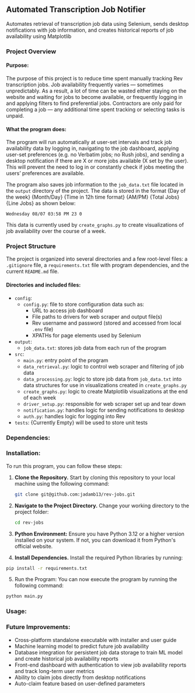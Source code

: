 ## Automated Transcription Job Notifier
Automates retrieval of transcription job data using Selenium, sends desktop notifications with job information, 
and creates historical reports of job availability using Matplotlib


### Project Overview

#### Purpose:
The purpose of this project is to reduce time spent manually tracking Rev transcription jobs. Job availability 
frequently varies — sometimes unpredictably. As a result, a lot of time can be wasted either staying on the website 
and waiting for jobs to become available, or frequently logging in and applying filters to find preferential jobs. 
Contractors are only paid for completing a job — any additional time spent tracking or selecting tasks is unpaid.

#### What the program does:
The program will run automatically at user-set intervals and track job availability data by logging in, navigating 
to the job dashboard, applying user-set preferences (e.g. no Verbatim jobs; no Rush jobs), and sending a desktop 
notification if there are X or more jobs available (X set by the user). This will prevent the need to log in or 
constantly check if jobs meeting the users’ preferences are available. 

The program also saves job information to the `job_data.txt` file located in the `output` directory of the project. 
The data is stored in the format {Day of the week} {Month/Day} {Time in 12h time format} {AM/PM} {Total Jobs} 
{Line Jobs} as shown below:

```
Wednesday 08/07 03:58 PM 23 0
```

This data is currently used by `create_graphs.py` to create visualizations of job availability over the course of a week.

### Project Structure

The project is organized into several directories and a few root-level files: a `.gitignore` file, a `requirements.txt` 
file with program dependencies, and the current `README.md` file.

#### Directories and included files:

- `config`: 
    - `config.py`: file to store configuration data such as:
      - URL to access job dashboard
      - File paths to drivers for web scraper and output file(s)
      - Rev username and password (stored and accessed from local `.env` file)
      - XPATHs for page elements used by Selenium
- `output`:
    - `job_data.txt`: stores job data from each run of the program
- `src`:
    - `main.py`: entry point of the program
    - `data_retrieval.py`: logic to control web scraper and filtering of job data
    - `data_processing.py`: logic to store job data from `job_data.txt` into data structures for use in visualizations 
created in `create_graphs.py`
    - `create_graphs.py`: logic to create Matplotlib visualizations at the end of each week
    - `driver_setup.py`: responsible for web scraper set up and tear down
    - `notification.py`: handles logic for sending notifications to desktop
    - `auth.py`: handles logic for logging into Rev
- `tests`: {Currently Empty} will be used to store unit tests

### Dependencies:

### Installation:

To run this program, you can follow these steps:

1. **Clone the Repository.** Start by cloning this repository to your local machine using the following command:

   ```bash
   git clone git@github.com:jadamb13/rev-jobs.git
   ```
2. **Navigate to the Project Directory.** Change your working directory to the project folder:

    ```bash
    cd rev-jobs
    ```
3. **Python Environment:** Ensure you have Python 3.12 or a higher version installed on your system. If not, you can 
download it from Python's official website.

4. **Install Dependencies.** Install the required Python libraries by running:

```bash
pip install -r requirements.txt
```

5. Run the Program: You can now execute the program by running the following command:

```bash
python main.py
```

### Usage:

### Future Improvements:
  - Cross-platform standalone executable with installer and user guide
  - Machine learning model to predict future job availability
  - Database integration for persistent job data storage to train ML model and create historical job availability reports
  - Front-end dashboard with authentication to view job availability reports and track long-term user metrics
  - Ability to claim jobs directly from desktop notifications
  - Auto-claim feature based on user-defined parameters